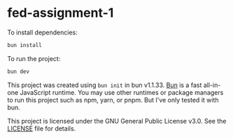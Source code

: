 # fed-assignment-1

To install dependencies:

```bash
bun install
```

To run the project:

```bash
bun dev
```

This project was created using `bun init` in bun v1.1.33. [Bun](https://bun.sh) is a fast all-in-one JavaScript runtime.
You may use other runtimes or package managers to run this project such as npm, yarn, or pnpm. But I've only tested it with bun.

This project is licensed under the GNU General Public License v3.0. See the [LICENSE](LICENSE) file for details.
